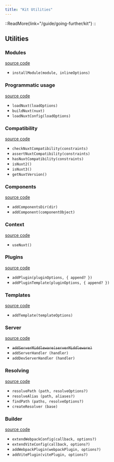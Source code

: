 ```yaml
---
title: "Kit Utilities"
---
```


::ReadMore{link="/guide/going-further/kit"}
::

## Utilities

### Modules

[source code](https://github.com/nuxt/framework/blob/main/packages/kit/src/module)

- `installModule(module, inlineOptions)`

### Programmatic usage

[source code](https://github.com/nuxt/framework/blob/main/packages/kit/src/loader)

- `loadNuxt(loadOptions)`
- `buildNuxt(nuxt)`
- `loadNuxtConfig(loadOptions)`

### Compatibility

[source code](https://github.com/nuxt/framework/blob/main/packages/kit/src/compatibility.ts)

- `checkNuxtCompatibility(constraints)`
- `assertNuxtCompatibility(constraints)`
- `hasNuxtCompatibility(constraints)`
- `isNuxt2()`
- `isNuxt3()`
- `getNuxtVersion()`

### Components

[source code](https://github.com/nuxt/framework/blob/main/packages/kit/src/components.ts)

- `addComponentsDir(dir)`
- `addComponent(componentObject)`

### Context

[source code](https://github.com/nuxt/framework/blob/main/packages/kit/src/context.ts)

- `useNuxt()`

### Plugins

[source code](https://github.com/nuxt/framework/blob/main/packages/kit/src/plugin.ts)

- `addPlugin(pluginOptions, { append? })`
- `addPluginTemplate(pluginOptions, { append? })`

### Templates

[source code](https://github.com/nuxt/framework/blob/main/packages/kit/src/template.ts)

- `addTemplate(templateOptions)`

### Server

[source code](https://github.com/nuxt/framework/blob/main/packages/kit/src/server.ts)

- ~~`addServerMiddleware(serverMiddleware)`~~
- `addServerHandler (handler)`
- `addDevServerHandler (handler)`

### Resolving

[source code](https://github.com/nuxt/framework/blob/main/packages/kit/src/resolve.ts)

- `resolvePath (path, resolveOptions?)`
- `resolveAlias (path, aliases?)`
- `findPath (paths, resolveOptions?)`
- `createResolver (base)`

### Builder

[source code](https://github.com/nuxt/framework/blob/main/packages/kit/src/build.ts)

- `extendWebpackConfig(callback, options?)`
- `extendViteConfig(callback, options?)`
- `addWebpackPlugin(webpackPlugin, options?)`
- `addVitePlugin(vitePlugin, options?)`
